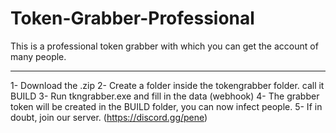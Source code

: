 # Token-Grabber-Professional
This is a professional token grabber with which you can get the account of many people.
________________________________________________________________________________________________________

1- Download the .zip
2- Create a folder inside the tokengrabber folder. call it BUILD
3- Run tkngrabber.exe and fill in the data (webhook)
4- The grabber token will be created in the BUILD folder, you can now infect people.
5- If in doubt, join our server. (https://discord.gg/pene)
